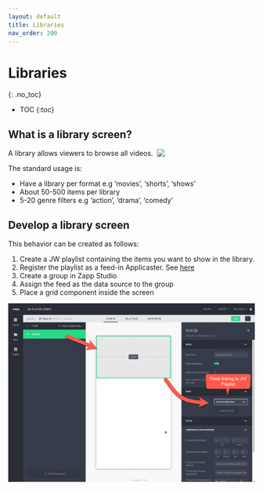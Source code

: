 ```yaml
---
layout: default
title: Libraries
nav_order: 200
---
```


# Libraries
{: .no_toc}

- TOC
{:toc}

## What is a library screen?
<img align="right" src="./img/library.png" width="200">

A library allows viewers to browse all videos.

The standard usage is: 
- Have a library per format e.g  ‘movies’, ‘shorts’, ‘shows’
- About 50-500 items per library
- 5-20 genre filters e.g ‘action’, ‘drama’, ‘comedy’

## Develop a library screen

This behavior can be created as follows: 
1. Create a JW playlist containing the items you want to show in the library. 
1. Register the playlist as a feed-in Applicaster. See [here](https://docs.applicaster.com/integrations/jw-endpoints)
1. Create a group in Zapp Studio
1. Assign the feed as the data source to the group
1. Place a grid component inside the screen


<img src="./img/library-in-studio.png" width="768">

  <!--
## Filtering on genres 
By creating a genre screen.-->
